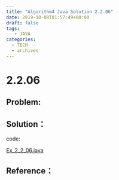 ```yaml
---
title: "Algorithm4 Java Solution 2.2.06"
date: 2019-10-08T01:57:49+08:00
draft: false
tags:
   - JAVA
categories:
  - TECH
  - archives
---
```



# 2.2.06

## Problem:



## Solution：

code:

[Ex_2_2_06.java](./Ex_2_2_06.java)


## Reference：


